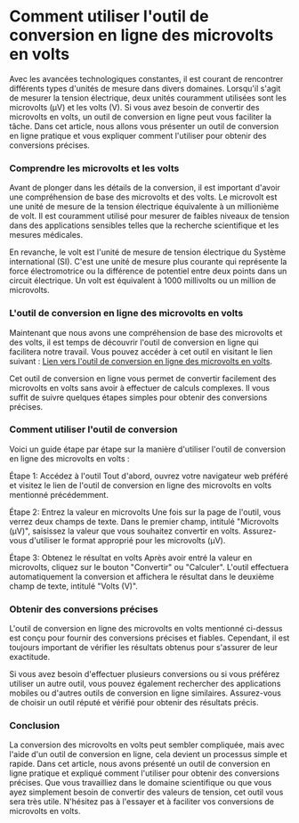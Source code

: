 Comment utiliser l'outil de conversion en ligne des microvolts en volts
=======================================================================

Avec les avancées technologiques constantes, il est courant de rencontrer différents types d'unités de mesure dans divers domaines. Lorsqu'il s'agit de mesurer la tension électrique, deux unités couramment utilisées sont les microvolts (µV) et les volts (V). Si vous avez besoin de convertir des microvolts en volts, un outil de conversion en ligne peut vous faciliter la tâche. Dans cet article, nous allons vous présenter un outil de conversion en ligne pratique et vous expliquer comment l'utiliser pour obtenir des conversions précises.

### Comprendre les microvolts et les volts

Avant de plonger dans les détails de la conversion, il est important d'avoir une compréhension de base des microvolts et des volts. Le microvolt est une unité de mesure de la tension électrique équivalente à un millionième de volt. Il est couramment utilisé pour mesurer de faibles niveaux de tension dans des applications sensibles telles que la recherche scientifique et les mesures médicales.

En revanche, le volt est l'unité de mesure de tension électrique du Système international (SI). C'est une unité de mesure plus courante qui représente la force électromotrice ou la différence de potentiel entre deux points dans un circuit électrique. Un volt est équivalent à 1000 millivolts ou un million de microvolts.

### L'outil de conversion en ligne des microvolts en volts

Maintenant que nous avons une compréhension de base des microvolts et des volts, il est temps de découvrir l'outil de conversion en ligne qui facilitera notre travail. Vous pouvez accéder à cet outil en visitant le lien suivant : [Lien vers l'outil de conversion en ligne des microvolts en volts](https://www.onlinecalculatorsfree.com/fr/convert/microvolts-to-volts.html).

Cet outil de conversion en ligne vous permet de convertir facilement des microvolts en volts sans avoir à effectuer de calculs complexes. Il vous suffit de suivre quelques étapes simples pour obtenir des conversions précises.

### Comment utiliser l'outil de conversion

Voici un guide étape par étape sur la manière d'utiliser l'outil de conversion en ligne des microvolts en volts :

Étape 1: Accédez à l'outil Tout d'abord, ouvrez votre navigateur web préféré et visitez le lien de l'outil de conversion en ligne des microvolts en volts mentionné précédemment.

Étape 2: Entrez la valeur en microvolts Une fois sur la page de l'outil, vous verrez deux champs de texte. Dans le premier champ, intitulé "Microvolts (µV)", saisissez la valeur que vous souhaitez convertir en volts. Assurez-vous d'utiliser le format approprié pour les microvolts (µV).

Étape 3: Obtenez le résultat en volts Après avoir entré la valeur en microvolts, cliquez sur le bouton "Convertir" ou "Calculer". L'outil effectuera automatiquement la conversion et affichera le résultat dans le deuxième champ de texte, intitulé "Volts (V)".

### Obtenir des conversions précises

L'outil de conversion en ligne des microvolts en volts mentionné ci-dessus est conçu pour fournir des conversions précises et fiables. Cependant, il est toujours important de vérifier les résultats obtenus pour s'assurer de leur exactitude.

Si vous avez besoin d'effectuer plusieurs conversions ou si vous préférez utiliser un autre outil, vous pouvez également rechercher des applications mobiles ou d'autres outils de conversion en ligne similaires. Assurez-vous de choisir un outil réputé et vérifié pour obtenir des résultats précis.

### Conclusion

La conversion des microvolts en volts peut sembler compliquée, mais avec l'aide d'un outil de conversion en ligne, cela devient un processus simple et rapide. Dans cet article, nous avons présenté un outil de conversion en ligne pratique et expliqué comment l'utiliser pour obtenir des conversions précises. Que vous travailliez dans le domaine scientifique ou que vous ayez simplement besoin de convertir des valeurs de tension, cet outil vous sera très utile. N'hésitez pas à l'essayer et à faciliter vos conversions de microvolts en volts.